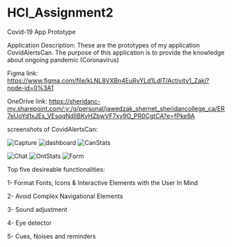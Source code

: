 # HCI_Assignment2
Covid-19 App Prototype

Application Description: These are the prototypes of my application CovidAlertsCan. The purpose of this application is to provide the knowledge about ongoing pandemic (Coronavirus)

Figma link: https://www.figma.com/file/kLNL8VXBn4EuRvYLd1LdlT/Activity1_Zaki?node-id=0%3A1

OneDrive link: https://sheridanc-my.sharepoint.com/:v:/g/personal/jawedzak_shernet_sheridancollege_ca/ER7eUoYd1xJEs_VEsqqNdlIBKvHZbwVF7xy9O_PR0CgtCA?e=fPke9A

screenshots of CovidAlertsCan:

![Capture](https://user-images.githubusercontent.com/71908541/98755989-a62e0600-2397-11eb-8349-fa154351b2c4.PNG)
![dashboard](https://user-images.githubusercontent.com/71908541/98756051-c65dc500-2397-11eb-9cac-da01f102ce0f.PNG)
![CanStats](https://user-images.githubusercontent.com/71908541/98756100-e5f4ed80-2397-11eb-9cba-33757b0800de.PNG)

![Chat](https://user-images.githubusercontent.com/71908541/98756179-0b81f700-2398-11eb-9fb3-d3cef52fe7c5.PNG)
![OntStats](https://user-images.githubusercontent.com/71908541/98756270-35d3b480-2398-11eb-8158-fc487da8d0d3.PNG)
![Form](https://user-images.githubusercontent.com/71908541/98756337-5bf95480-2398-11eb-9044-2d0df49e7290.PNG)


Top five desireable functionalities:

1- Format Fonts, Icons & Interactive Elements with the User In Mind

2- Avoid Complex Navigational Elements

3- Sound adjustment

4- Eye detector

5- Cues, Noises and reminders
